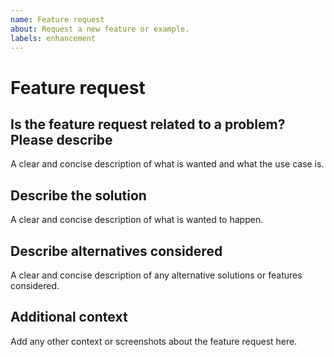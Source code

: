 ```yaml
---
name: Feature request
about: Request a new feature or example.
labels: enhancement
---
```


# Feature request

## Is the feature request related to a problem? Please describe

A clear and concise description of what is wanted and what the use case is.

## Describe the solution

A clear and concise description of what is wanted to happen.

## Describe alternatives considered

A clear and concise description of any alternative solutions or features
considered.

## Additional context

Add any other context or screenshots about the feature request here.
